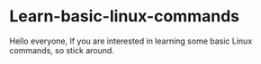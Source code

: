 # Learn-basic-linux-commands
Hello everyone, If you are interested in learning some basic Linux commands, so stick around. 

